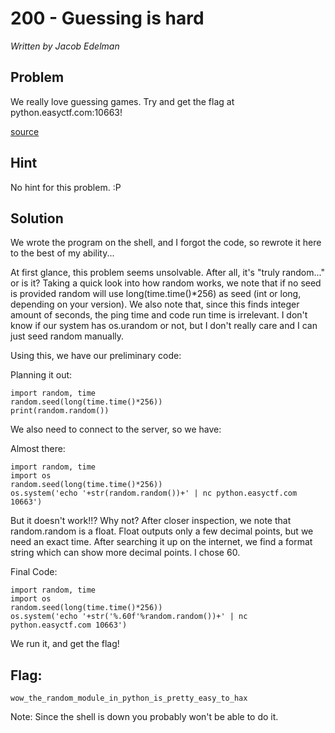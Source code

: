 # 200 - Guessing is hard
*Written by Jacob Edelman*

## Problem 

We really love guessing games. Try and get the flag at python.easyctf.com:10663!

[source](http://www.easyctf.com/problem_data/guessing-is-hard/guessing-is-hard.py)

## Hint

No hint for this problem. :P

## Solution

We wrote the program on the shell, and I forgot the code, so rewrote it here to the best of my ability...

At first glance, this problem seems unsolvable. After all, it's "truly random..." or is it? Taking a quick look into how random works, we note that if no seed is provided random will use long(time.time()*256) as seed (int or long, depending on your version). We also note that, since this finds integer amount of seconds, the ping time and code run time is irrelevant. I don't know if our system has os.urandom or not, but I don't really care and I can just seed random manually.

Using this, we have our preliminary code:

Planning it out:

    import random, time
    random.seed(long(time.time()*256))
    print(random.random())

We also need to connect to the server, so we have:

Almost there:

    import random, time
    import os
    random.seed(long(time.time()*256))
    os.system('echo '+str(random.random())+' | nc python.easyctf.com 10663')

But it doesn't work!!? Why not?
After closer inspection, we note that random.random is a float. Float outputs only a few decimal points, but we need an exact time. After searching it up on the internet, we find a format string which can show more decimal points. I chose 60.

Final Code:

    import random, time
    import os
    random.seed(long(time.time()*256))
    os.system('echo '+str('%.60f'%random.random())+' | nc python.easyctf.com 10663')

We run it, and get the flag!


## Flag:

`wow_the_random_module_in_python_is_pretty_easy_to_hax`

Note: Since the shell is down you probably won't be able to do it.
